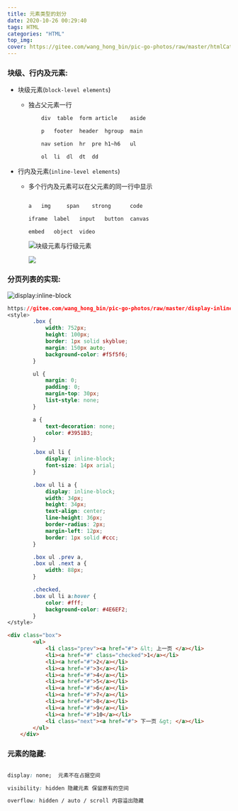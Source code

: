 ```yaml
---
title: 元素类型的划分
date: 2020-10-26 00:29:40
tags: HTML
categories: "HTML"
top_img: 
cover: https://gitee.com/wang_hong_bin/pic-go-photos/raw/master/htmlCate.png
---
```


### 块级、行内及元素:
<!-- more -->

+ 块级元素(`block-level elements`)

  + 独占父元素一行

    ```html
        div  table	form article	aside
    
        p	footer	header	hgroup	main	
    
        nav	setion	hr	pre	h1~h6	ul
    
        ol	li	dl	dt	dd
    ```

+ 行内及元素(`inline-level elements`)

  + 多个行内及元素可以在父元素的同一行中显示

    ```html
    
    a	img		span	strong		code
    
    iframe	label	input	button	canvas
    
    embed	object	video
    
    ```

    ![块级元素与行级元素](https://gitee.com/wang_hong_bin/pic-go-photos/raw/master/inline.png)

    ![](https://gitee.com/wang_hong_bin/pic-go-photos/raw/master/block.png)

### 分页列表的实现:

![display:inline-block](https://gitee.com/wang_hong_bin/pic-go-photos/raw/master/displayinline.png)

```css
https://gitee.com/wang_hong_bin/pic-go-photos/raw/master/display-inline.png  
<style>
        .box {
            width: 752px;
            height: 100px;
            border: 1px solid skyblue;
            margin: 150px auto;
            background-color: #f5f5f6;
        }

        ul {
            margin: 0;
            padding: 0;
            margin-top: 30px;
            list-style: none;
        }

        a {
            text-decoration: none;
            color: #3951B3;
        }

        .box ul li {
            display: inline-block;
            font-size: 14px arial;
        }

        .box ul li a {
            display: inline-block;
            width: 34px;
            height: 34px;
            text-align: center;
            line-height: 36px;
            border-radius: 2px;
            margin-left: 12px;
            border: 1px solid #ccc;
        }

        .box ul .prev a,
        .box ul .next a {
            width: 88px;
        }

        .checked,
        .box ul li a:hover {
            color: #fff;
            background-color: #4E6EF2;
        }
</style>
```

```html
<div class="box">
        <ul>
            <li class="prev"><a href="#"> &lt; 上一页 </a></li>
            <li><a href="#" class="checked">1</a></li>
            <li><a href="#">2</a></li>
            <li><a href="#">3</a></li>
            <li><a href="#">4</a></li>
            <li><a href="#">5</a></li>
            <li><a href="#">6</a></li>
            <li><a href="#">7</a></li>
            <li><a href="#">8</a></li>
            <li><a href="#">9</a></li>
            <li><a href="#">10</a></li>
            <li class="next"><a href="#"> 下一页 &gt; </a></li>
        </ul>
    </div>
```

### 元素的隐藏:

```css

display: none;  元素不在占据空间

visibility: hidden 隐藏元素 保留原有的空间

overflow: hidden / auto / scroll 内容溢出隐藏
```

